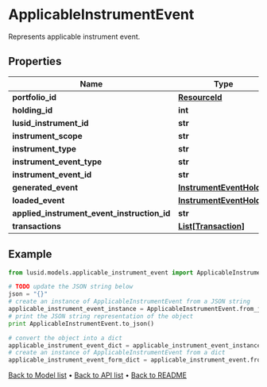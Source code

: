 # ApplicableInstrumentEvent

Represents applicable instrument event.

## Properties
Name | Type | Description | Notes
------------ | ------------- | ------------- | -------------
**portfolio_id** | [**ResourceId**](ResourceId.md) |  | 
**holding_id** | **int** |  | 
**lusid_instrument_id** | **str** |  | 
**instrument_scope** | **str** |  | 
**instrument_type** | **str** |  | 
**instrument_event_type** | **str** |  | 
**instrument_event_id** | **str** |  | 
**generated_event** | [**InstrumentEventHolder**](InstrumentEventHolder.md) |  | [optional] 
**loaded_event** | [**InstrumentEventHolder**](InstrumentEventHolder.md) |  | [optional] 
**applied_instrument_event_instruction_id** | **str** |  | 
**transactions** | [**List[Transaction]**](Transaction.md) |  | [optional] 

## Example

```python
from lusid.models.applicable_instrument_event import ApplicableInstrumentEvent

# TODO update the JSON string below
json = "{}"
# create an instance of ApplicableInstrumentEvent from a JSON string
applicable_instrument_event_instance = ApplicableInstrumentEvent.from_json(json)
# print the JSON string representation of the object
print ApplicableInstrumentEvent.to_json()

# convert the object into a dict
applicable_instrument_event_dict = applicable_instrument_event_instance.to_dict()
# create an instance of ApplicableInstrumentEvent from a dict
applicable_instrument_event_form_dict = applicable_instrument_event.from_dict(applicable_instrument_event_dict)
```
[Back to Model list](../README.md#documentation-for-models) &#8226; [Back to API list](../README.md#documentation-for-api-endpoints) &#8226; [Back to README](../README.md)



